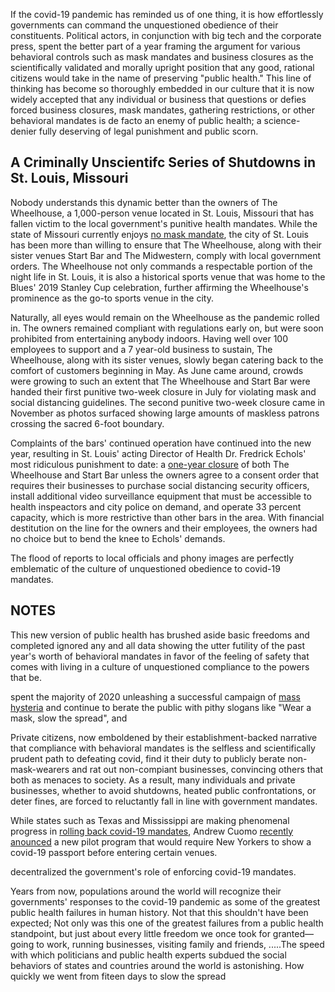 
If the covid-19 pandemic has reminded us of one thing, it is how effortlessly governments can command the unquestioned obedience of their constituents. Political actors, in conjunction with big tech and the corporate press, spent the better part of a year framing the argument for various behavioral controls such as mask mandates and business closures as the scientifically validated and morally upright position that any good, rational citizens would take in the name of preserving "public health." This line of thinking has become so thoroughly embedded in our culture that it is now widely accepted that any individual or business that questions or defies forced business closures, mask mandates, gathering restrictions, or other behavioral mandates is de facto an enemy of public health; a science-denier fully deserving of legal punishment and public scorn.  

## A Criminally Unscientifc Series of Shutdowns in St. Louis, Missouri

Nobody understands this dynamic better than the owners of The Wheelhouse, a 1,000-person venue located in St. Louis, Missouri that has fallen victim to the local government's punitive health mandates. While the state of Missouri currently enjoys [no mask mandate](https://www.nytimes.com/interactive/2020/us/states-reopen-map-coronavirus.html), the city of St. Louis has been more than willing to ensure that The Wheelhouse, along with their sister venues Start Bar and The Midwestern, comply with local government orders. The Wheelhouse not only commands a respectable portion of the night life in St. Louis, it is also a historical sports venue that was home to the Blues' 2019 Stanley Cup celebration, further affirming the Wheelhouse's prominence as the go-to sports venue in the city. 

Naturally, all eyes would remain on the Wheelhouse as the pandemic rolled in. The owners remained compliant with regulations early on, but were soon prohibited from entertaining anybody indoors. Having well over 100 employees to support and a 7 year-old business to sustain, The Wheelhouse, along with its sister venues, slowly began catering back to the comfort of customers beginning in May. As June came around, crowds were growing to such an extent that The Wheelhouse and Start Bar were handed their first punitive two-week closure in July for violating mask and social distancing guidelines. The second punitive two-week closure came in November as photos surfaced showing large amounts of maskless patrons crossing the sacred 6-foot boundary.

Complaints of the bars' continued operation have continued into the new year, resulting in St. Louis' acting Director of Health Dr. Fredrick Echols' most ridiculous punishment to date: a [one-year closure](https://www.riverfronttimes.com/musicblog/2021/01/21/wheelhouse-start-bar-ordered-to-close-until-2022-for-covid-19-violations) of both The Wheelhouse and Start Bar unless the owners agree to a consent order that requires their businesses to purchase social distancing security officers, install additional video surveillance equipment that must be accessible to health inspeactors and city police on demand, and operate 33 percent capacity, which is more restrictive than other bars in the area. With financial destitution on the line for the owners and their employees, the owners had no choice but to bend the knee to Echols' demands.

 



The flood of reports to local officials and phony images are perfectly emblematic of the culture of unquestioned obedience to covid-19 mandates.

## NOTES

This new version of public health has brushed aside basic freedoms and completed ignored any and all data showing the utter futility of the past year's worth of behavioral mandates in favor of the feeling of safety that comes with living in a culture of unquestioned compliance to the powers that be.

spent the majority of 2020 unleashing a successful campaign of [mass hysteria](https://www.mdpi.com/1660-4601/18/4/1376/htm?fbclid=IwAR3hKqZ614zBr9zHXBOuaxTA8Z0Dt9Hb-TxObCY3qdpCJFuqh_Mmh3jCdtQ) and continue to berate the public with pithy slogans like "Wear a mask, slow the spread", and 

Private citizens, now emboldened by their establishment-backed narrative that compliance with behavioral mandates is the selfless and scientifically prudent path to defeating covid, find it their duty to publicly berate non-mask-wearers and rat out non-compiant businesses, convincing others that both as menaces to society. As a result, many individuals and private businesses, whether to avoid shutdowns, heated public confrontations, or deter fines, are forced to reluctantly fall in line with government mandates.

While states such as Texas and Mississippi are making phenomenal progress in [rolling back covid-19 mandates](https://www.nbcnews.com/news/us-news/gov-greg-abbott-lift-texas-mask-mandate-open-state-100-n1259329), Andrew Cuomo [recently anounced](https://nypost.com/2021/03/02/new-yorkers-must-flash-covid-19-passport-to-enter-venues-under-new-program/) a new pilot program that would require New Yorkers to show a covid-19 passport before entering certain venues. 


decentralized the government's role of enforcing covid-19 mandates. 

Years from now, populations around the world will recognize their governments' responses to the covid-19 pandemic as some of the greatest public health failures in human history. Not that this shouldn't have been expected; Not only was this one of the greatest failures from a public health standpoint, but just about every little freedom we once took for granted&mdash; going to work, running businesses, visiting family and friends, .....The speed with which politicians and public health experts subdued the social behaviors of states and countries around the world is astonishing. How quickly we went from fiteen days to slow the spread
